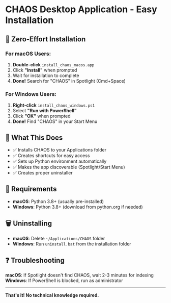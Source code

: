 # CHAOS Desktop Application - Easy Installation

## 🚀 **Zero-Effort Installation**

### For macOS Users:
1. **Double-click** `install_chaos_macos.app`
2. Click **"Install"** when prompted
3. Wait for installation to complete
4. **Done!** Search for "CHAOS" in Spotlight (Cmd+Space)

### For Windows Users:
1. **Right-click** `install_chaos_windows.ps1`
2. Select **"Run with PowerShell"**
3. Click **"OK"** when prompted
4. **Done!** Find "CHAOS" in your Start Menu

## 🎯 **What This Does**

- ✅ Installs CHAOS to your Applications folder
- ✅ Creates shortcuts for easy access
- ✅ Sets up Python environment automatically
- ✅ Makes the app discoverable (Spotlight/Start Menu)
- ✅ Creates proper uninstaller

## 🔧 **Requirements**

- **macOS**: Python 3.8+ (usually pre-installed)
- **Windows**: Python 3.8+ (download from python.org if needed)

## 🗑️ **Uninstalling**

- **macOS**: Delete `~/Applications/CHAOS` folder
- **Windows**: Run `uninstall.bat` from the installation folder

## ❓ **Troubleshooting**

**macOS**: If Spotlight doesn't find CHAOS, wait 2-3 minutes for indexing
**Windows**: If PowerShell is blocked, run as administrator

---

**That's it! No technical knowledge required.**
